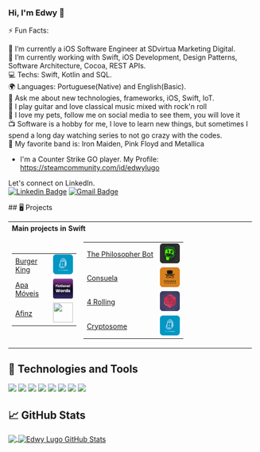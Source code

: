 ### Hi, I'm Edwy  👋

⚡ Fun Facts:

🏢 I’m currently a iOS Software Engineer at SDvirtua Marketing Digital.<br>
🌱 I’m currently working with Swift, iOS Development, Design Patterns, Software Architecture, Cocoa, REST APIs.<br>
💻 Techs: Swift, Kotlin and SQL.<br>
🌍 Languages: Portuguese(Native) and English(Basic).<br>
💬 Ask me about new technologies, frameworks, iOS, Swift, IoT.<br>
:guitar: I play guitar and love classical music mixed with rock'n roll<br>
:dog: I love my pets, follow me on social media to see them, you will love it<br>
:tv: Software is a hobby for me, I love to learn new things, but sometimes I spend a long day watching series to not go crazy with the codes.<br>
:100: My favorite band is: Iron Maiden, Pink Floyd and Metallica<br>
- I'm a Counter Strike GO player. My Profile: https://steamcommunity.com/id/edwylugo<br>

Let's connect on LinkedIn.<br>
[![Linkedin Badge](https://img.shields.io/badge/-LinkedIn-blue?style=flat-square&logo=Linkedin&logoColor=white&link=https://www.linkedin.com/in/marcospojr/)](https://www.linkedin.com/in/edwylugo/)
[![Gmail Badge](https://img.shields.io/badge/-Gmail-c14438?style=flat-square&logo=Gmail&logoColor=white&link=mailto:edwylugo@gmail.com)](mailto:edwylugo@gmail.com)

<p>## 🖥️ Projects</p>
<table>
<tbody>
<tr>
<th style="width: 468.328125px; text-align: left;" colspan="2">Main projects in Swift</th>
</tr>
<tr>
<td style="width: 129.875px;">
<table style="display: inline-block;">
<tbody>
<tr>
<td><a href="#">Burger King</a></td>
<td><img src="https://github.com/CaioMadeira/CaioMadeira/blob/master/icons/icon_cryptsome.png" alt="" width="40" height="40"/></td>
</tr>
<tr>
<td><a href="#">Apa Móveis</a></td>
<td><img src="https://github.com/CaioMadeira/CaioMadeira/blob/master/icons/fictional-words.png" alt="" width="40" height="40" /></td>
</tr>
<tr>
<td><a href="#">Afinz</a></td>
<td><img src="http://edwylugo.dev.br/assets/images/600x600/appafinz.png" alt="" width="40" height="40"/></td>
</tr>
</tbody>
</table>
</td>
<td style="width: 332.453125px;">
<table style="float: left;">
<tbody>
<tr>
<td><a href="#">The Philosopher Bot</a></td>
<td><img src="https://github.com/CaioMadeira/CaioMadeira/blob/master/icons/icon_philosopher.png" alt="Sublime's custom image" width="40" height="40"/></td>
</tr>
<tr>
<td><a href="#">Consuela</a></td>
<td><img src="https://github.com/CaioMadeira/CaioMadeira/blob/master/icons/icon_consuela.png" alt="Sublime's custom image" width="40" height="40" /></td>
</tr>
<tr>
<td><a href="#">4 Rolling</a></td>
<td><img src="https://github.com/CaioMadeira/CaioMadeira/blob/master/icons/icon_4rolling.png" alt="Sublime's custom image" width="40" height="40" /></td>
</tr>
<tr>
<td><a href="#">Cryptosome</a></td>
<td><img src="https://github.com/CaioMadeira/CaioMadeira/blob/master/icons/icon_cryptsome.png" alt="Sublime's custom image" width="40" height="40" /></td>
</tr>
</tbody>
</table>
</td>
</tr>
</tbody>
</table>

## 🔧 Technologies and Tools
![](https://img.shields.io/badge/OS-MacOS-informational?style=flat&logo=apple&logoColor=white&color=007bff)
![](https://img.shields.io/badge/Editor-Visual_Studio-informational?style=flat&logo=visual-studio-code&logoColor=white&color=007bff)
![](https://img.shields.io/badge/Editor-Xcode-informational?style=flat&logo=xcode&logoColor=white&color=007bff)
![](https://img.shields.io/badge/Code-Swift-informational?style=flat&logo=swift&logoColor=white&color=007bff)
![](https://img.shields.io/badge/Shell-Bash-informational?style=flat&logo=gnu-bash&logoColor=white&color=007bff)
![](https://img.shields.io/badge/Tools-MongoDb-informational?style=flat&logo=mongodb&logoColor=white&color=007bff)
![](https://img.shields.io/badge/Tools-Microsoft_SQL_Server-informational?style=flat&logo=microsoft-sql-server&logoColor=white&color=007bff)
![](https://img.shields.io/badge/Tools-Docker-informational?style=flat&logo=docker&logoColor=white&color=007bff)

## &#x1f4c8; GitHub Stats

<a href="https://github.com/edwylugo/edwylugo">
  <img align="center" height="280" src="https://github-readme-stats.vercel.app/api/top-langs/?username=edwylugo&hide=html,css,c,Dockerfile,ruby,Shell&title_color=ffffff&text_color=c9cacc&icon_color=2bbc8a&bg_color=1d1f21" />
</a>
<a href="https://github.com/edwylugo/edwylugo">
  <img align="center" height="280" src="https://github-readme-stats.vercel.app/api?username=edwylugo&show_icons=true&line_height=27&count_private=true&title_color=ffffff&text_color=c9cacc&icon_color=2bbc8a&bg_color=1d1f21" alt="Edwy Lugo GitHub Stats" />
</a>
